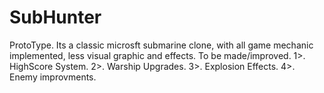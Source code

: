 # SubHunter
ProtoType.
Its a classic microsft submarine clone, with all game mechanic implemented, less visual graphic and effects. 
To be made/improved.
1>. HighScore System.
2>. Warship Upgrades.
3>. Explosion Effects.
4>. Enemy improvments.
